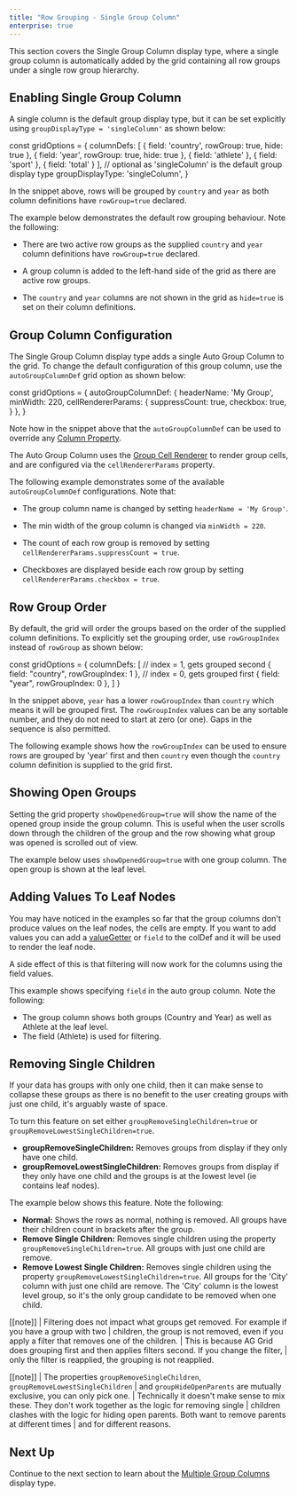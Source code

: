 ```yaml
---
title: "Row Grouping - Single Group Column"
enterprise: true
---
```


This section covers the Single Group Column display type, where a single group column is automatically added by the grid
containing all row groups under a single row group hierarchy.

<image-caption src="grouping-single-group-column/resources/single-group-column.png" alt="Single Group Column" centered="true"></image-caption>

## Enabling Single Group Column

A single column is the default group display type, but it can be set explicitly using `groupDisplayType = 'singleColumn'` as shown below:

<snippet spaceBetweenProperties="true">
const gridOptions = {
    columnDefs: [
        { field: 'country', rowGroup: true, hide: true },
        { field: 'year', rowGroup: true, hide: true },
        { field: 'athlete' },
        { field: 'sport' },
        { field: 'total' }
    ],
    // optional as 'singleColumn' is the default group display type
    groupDisplayType: 'singleColumn',
}
</snippet>

In the snippet above, rows will be grouped by `country` and `year` as both column definitions have `rowGroup=true` declared.

The example below demonstrates the default row grouping behaviour. Note the following:

- There are two active row groups as the supplied `country` and `year` column definitions have `rowGroup=true` declared.

- A group column is added to the left-hand side of the grid as there are active row groups.

- The `country` and `year` columns are not shown in the grid as `hide=true` is set on their column definitions.

<grid-example title='Enabling Single Group Column' name='enabling-single-group-column' type='generated' options='{ "enterprise": true, "exampleHeight": 540, "modules": ["clientside", "rowgrouping"] }'></grid-example>

## Group Column Configuration  

The Single Group Column display type adds a single Auto Group Column to the grid. To change the default configuration
of this group column, use the `autoGroupColumnDef` grid option as shown below:

<snippet>
const gridOptions = {
    autoGroupColumnDef: {
        headerName: 'My Group',
        minWidth: 220,
        cellRendererParams: {
            suppressCount: true,
            checkbox: true,
        }
    },
}
</snippet>

Note how in the snippet above that the `autoGroupColumnDef` can be used to override any [Column Property](/column-definitions/). 

The Auto Group Column uses the [Group Cell Renderer](/group-cell-renderer/) to render group cells, and are configured via the `cellRendererParams` property.

The following example demonstrates some of the available `autoGroupColumnDef` configurations. Note that:

- The group column name is changed by setting `headerName = 'My Group'`.

- The min width of the group column is changed via `minWidth = 220`.  

- The count of each row group is removed by setting `cellRendererParams.suppressCount = true`.

- Checkboxes are displayed beside each row group by setting `cellRendererParams.checkbox = true`.

<grid-example title='Single Group Column Configuration' name='single-group-column-configuration' type='generated' options='{ "enterprise": true, "exampleHeight": 515, "modules": ["clientside", "rowgrouping"] }'></grid-example>

## Row Group Order

By default, the grid will order the groups based on the order of the supplied column definitions. To explicitly set the
grouping order, use `rowGroupIndex` instead of `rowGroup` as shown below:

<snippet>
const gridOptions = {
    columnDefs: [
        // index = 1, gets grouped second
        { field: "country", rowGroupIndex: 1 },
        // index = 0, gets grouped first
        { field: "year", rowGroupIndex: 0 },
    ]
}
</snippet>

In the snippet above, `year` has a lower `rowGroupIndex` than `country` which means it will be grouped first. The
`rowGroupIndex` values can be any sortable number, and they do not need to start at zero (or one). Gaps in the sequence
is also permitted.

The following example shows how the `rowGroupIndex` can be used to ensure rows are grouped by 'year' first and then
`country` even though the `country` column definition is supplied to the grid first.

<grid-example title='Row Group Order' name='row-group-order' type='generated' options='{ "enterprise": true, "exampleHeight": 500, "modules": ["clientside", "rowgrouping"] }'></grid-example>

## Showing Open Groups

Setting the grid property `showOpenedGroup=true` will show the name of the opened group inside the group column.
This is useful when the user scrolls down through the children of the group and the row showing what group
was opened is scrolled out of view.

The example below uses `showOpenedGroup=true` with one group column. The open group is shown at the leaf level.

<grid-example title='Show Opened Groups' name='show-opened-group' type='generated' options='{ "enterprise": true, "exampleHeight": 515, "modules": ["clientside", "rowgrouping"] }'></grid-example>

## Adding Values To Leaf Nodes

You may have noticed in the examples so far that the group columns don't produce values on the leaf nodes, the cells are empty. If you want to add values you can add a [valueGetter](/value-getters/) or `field` to the colDef and it will be used to render the leaf node.

A side effect of this is that filtering will now work for the columns using the field values.

This example shows specifying `field` in the auto group column. Note the following:

- The group column shows both groups (Country and Year) as well as Athlete at the leaf level.
- The field (Athlete) is used for filtering.

<grid-example title='Adding Values To Leaf Nodes' name='adding-values-to-leaf-nodes' type='generated' options='{ "enterprise": true, "exampleHeight": 515, "modules": ["clientside", "rowgrouping", "menu", "columnpanel", "setfilter"] }'></grid-example>

## Removing Single Children

If your data has groups with only one child, then it can make sense to collapse these groups as there is no benefit to the user creating groups with just one child, it's arguably waste of space.

To turn this feature on set either `groupRemoveSingleChildren=true` or `groupRemoveLowestSingleChildren=true`.

- **groupRemoveSingleChildren:** Removes groups from display if they only have one child.
- **groupRemoveLowestSingleChildren:** Removes groups from display if they only have one child and the groups is at the lowest level (ie contains leaf nodes).

The example below shows this feature. Note the following:

- **Normal:** Shows the rows as normal, nothing is removed. All groups have their children count in brackets after the group.
- **Remove Single Children:** Removes single children using the property `groupRemoveSingleChildren=true`. All groups with just one child are remove.
- **Remove Lowest Single Children:** Removes single children using the property `groupRemoveLowestSingleChildren=true`. All groups for the 'City' column with just one child are remove. The 'City' column is the lowest level group, so it's the only group candidate to be removed when one child.

<grid-example title='Removing Single Children' name='remove-single-children' type='vanilla' options='{ "enterprise": true, "exampleHeight": 540, "modules":["clientside", "rowgrouping", "menu", "columnpanel", "setfilter"] }'></grid-example>

[[note]]
| Filtering does not impact what groups get removed. For example if you have a group with two
| children, the group is not removed, even if you apply a filter that removes one of the children.
| This is because AG Grid does grouping first and then applies filters second. If you change the filter,
| only the filter is reapplied, the grouping is not reapplied.

[[note]]
| The properties `groupRemoveSingleChildren`, `groupRemoveLowestSingleChildren`
| and `groupHideOpenParents` are mutually exclusive, you can only pick one.
| Technically it doesn't make sense to mix these. They don't work together as the logic for removing single
| children clashes with the logic for hiding open parents. Both want to remove parents at different times
| and for different reasons.

## Next Up

Continue to the next section to learn about the [Multiple Group Columns](../grouping-multiple-group-columns/) display type.
